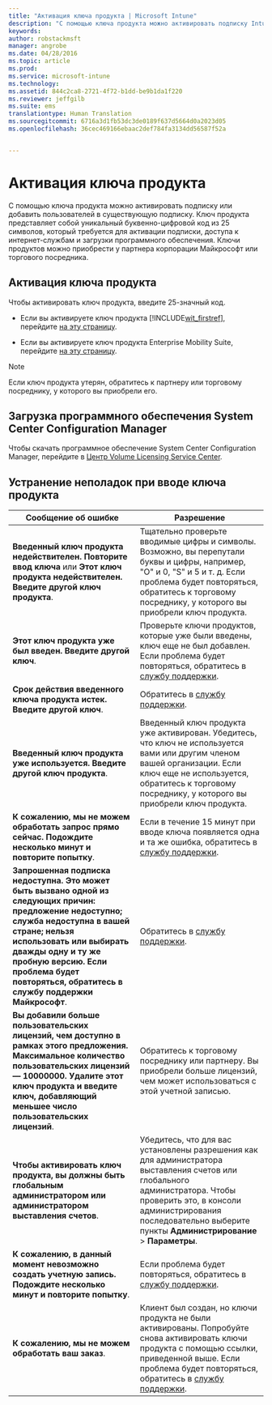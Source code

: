 ```yaml
---
title: "Активация ключа продукта | Microsoft Intune"
description: "С помощью ключа продукта можно активировать подписку Intune или добавить пользователей в существующую подписку."
keywords: 
author: robstackmsft
manager: angrobe
ms.date: 04/28/2016
ms.topic: article
ms.prod: 
ms.service: microsoft-intune
ms.technology: 
ms.assetid: 844c2ca8-2721-4f72-b1dd-be9b1da1f220
ms.reviewer: jeffgilb
ms.suite: ems
translationtype: Human Translation
ms.sourcegitcommit: 6716a3d1fb53dc3de0189f637d5664d0a2023d05
ms.openlocfilehash: 36cec469166ebaac2def784fa3134dd56587f52a


---
```


# Активация ключа продукта
С помощью ключа продукта можно активировать подписку или добавить пользователей в существующую подписку. Ключ продукта представляет собой уникальный буквенно-цифровой код из 25 символов, который требуется для активации подписки, доступа к интернет-службам и загрузки программного обеспечения. Ключи продуктов можно приобрести у партнера корпорации Майкрософт или торгового посредника.

## Активация ключа продукта
Чтобы активировать ключ продукта, введите 25-значный код.

-   Если вы активируете ключ продукта [!INCLUDE[wit_firstref](./includes/wit_firstref_md.md)], перейдите [на эту страницу](https://account.manage.microsoft.com/commerce/productkeystart.aspx).

-   Если вы активируете ключ продукта Enterprise Mobility Suite, перейдите [на эту страницу](http://www.microsoft.com/ems/open).

> [!NOTE]
> Если ключ продукта утерян, обратитесь к партнеру или торговому посреднику, у которого вы приобрели его.

## Загрузка программного обеспечения System Center Configuration Manager
Чтобы скачать программное обеспечение System Center Configuration Manager, перейдите в [Центр Volume Licensing Service Center](http://go.microsoft.com/fwlink/?LinkID=232300).

## Устранение неполадок при вводе ключа продукта

|Сообщение об ошибке|Разрешение|
|-----------------|--------------|
|**Введенный ключ продукта недействителен. Повторите ввод ключа** или **Этот ключ продукта недействителен. Введите другой ключ продукта**.|Тщательно проверьте вводимые цифры и символы. Возможно, вы перепутали буквы и цифры, например, "O" и 0, "S" и 5 и т. д. Если проблема будет повторяться, обратитесь к торговому посреднику, у которого вы приобрели ключ продукта.|
|**Этот ключ продукта уже был введен. Введите другой ключ**.|Проверьте ключи продуктов, которые уже были введены, ключ еще не был добавлен. Если проблема будет повторяться, обратитесь в [службу поддержки](http://go.microsoft.com/fwlink/?LinkID=394189).|
|**Срок действия введенного ключа продукта истек. Введите другой ключ**.|Обратитесь в [службу поддержки](http://go.microsoft.com/fwlink/?LinkID=394189).|
|**Введенный ключ продукта уже используется. Введите другой ключ продукта**.|Введенный ключ продукта уже активирован. Убедитесь, что ключ не используется вами или другим членом вашей организации. Если ключ еще не используется, обратитесь к торговому посреднику, у которого вы приобрели ключ продукта.|
|**К сожалению, мы не можем обработать запрос прямо сейчас. Подождите несколько минут и повторите попытку**.|Если в течение 15 минут при вводе ключа появляется одна и та же ошибка, обратитесь в [службу поддержки](http://go.microsoft.com/fwlink/?LinkID=394189).|
|**Запрошенная подписка недоступна. Это может быть вызвано одной из следующих причин: предложение недоступно; служба недоступна в вашей стране; нельзя использовать или выбирать дважды одну и ту же пробную версию. Если проблема будет повторяться, обратитесь в службу поддержки Майкрософт**.|Обратитесь в [службу поддержки](http://go.microsoft.com/fwlink/?LinkID=394189).|
|**Вы добавили больше пользовательских лицензий, чем доступно в рамках этого предложения. Максимальное количество пользовательских лицензий — 10000000. Удалите этот ключ продукта и введите ключ, добавляющий меньшее число пользовательских лицензий**.|Обратитесь к торговому посреднику или партнеру. Вы приобрели больше лицензий, чем может использоваться с этой учетной записью.|
|**Чтобы активировать ключ продукта, вы должны быть глобальным администратором или администратором выставления счетов**.|Убедитесь, что для вас установлены разрешения  как для администратора выставления счетов или глобального администратора. Чтобы проверить это, в консоли администрирования последовательно выберите пункты **Администрирование** &gt; **Параметры**.|
|**К сожалению, в данный момент невозможно создать учетную запись. Подождите несколько минут и повторите попытку**.|Если проблема будет повторяться, обратитесь в [службу поддержки](http://go.microsoft.com/fwlink/?LinkID=394189).|
|**К сожалению, мы не можем обработать ваш заказ**.|Клиент был создан, но ключи продукта не были активированы. Попробуйте снова активировать ключи продукта с помощью ссылки, приведенной выше. Если проблема будет повторяться, обратитесь в [службу поддержки](http://go.microsoft.com/fwlink/?LinkID=394189).|



<!--HONumber=Jul16_HO4-->



